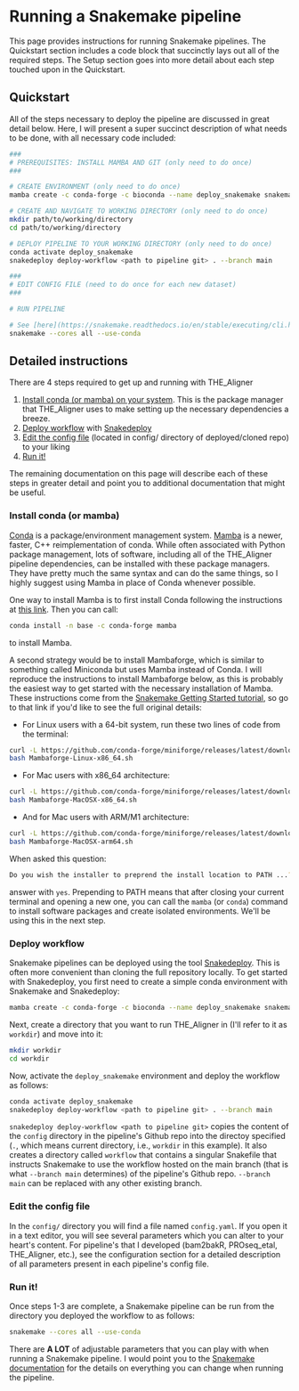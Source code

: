 # Running a Snakemake pipeline

This page provides instructions for running Snakemake pipelines. The Quickstart section includes a code block that succinctly lays out all of the required steps. The Setup section goes into more detail about each step touched upon in the Quickstart.

## Quickstart

All of the steps necessary to deploy the pipeline are discussed in great detail below. Here, I will present a super succinct description of what needs to be done, with all necessary code included:

``` bash
### 
# PREREQUISITES: INSTALL MAMBA AND GIT (only need to do once)
###

# CREATE ENVIRONMENT (only need to do once)
mamba create -c conda-forge -c bioconda --name deploy_snakemake snakemake snakedeploy

# CREATE AND NAVIGATE TO WORKING DIRECTORY (only need to do once)
mkdir path/to/working/directory
cd path/to/working/directory

# DEPLOY PIPELINE TO YOUR WORKING DIRECTORY (only need to do once)
conda activate deploy_snakemake
snakedeploy deploy-workflow <path to pipeline git> . --branch main

###
# EDIT CONFIG FILE (need to do once for each new dataset)
###

# RUN PIPELINE

# See [here](https://snakemake.readthedocs.io/en/stable/executing/cli.html) for details on all of the configurable parameters
snakemake --cores all --use-conda 
```

## Detailed instructions

There are 4 steps required to get up and running with THE_Aligner

1. [Install conda (or mamba) on your system](#conda). This is the package manager that THE_Aligner uses to make setting up the necessary dependencies a breeze.
1. [Deploy workflow](#deploy) with [Snakedeploy](https://snakedeploy.readthedocs.io/en/latest/index.html)
1. [Edit the config file](#config) (located in config/ directory of deployed/cloned repo) to your liking
1. [Run it!](#run)

The remaining documentation on this page will describe each of these steps in greater detail and point you to additional documentation that might be useful.

### Install conda (or mamba)<a name="conda"></a>
[Conda](https://docs.conda.io/projects/conda/en/latest/index.html) is a package/environment management system. [Mamba](https://mamba.readthedocs.io/en/latest/) is a newer, faster, C++ reimplementation of conda. While often associated with Python package management, lots of software, including all of the THE_Aligner pipeline dependencies, can be installed with these package managers. They have pretty much the same syntax and can do the same things, so I highly suggest using Mamba in place of Conda whenever possible. 

One way to install Mamba is to first install Conda following the instructions at [this link](https://docs.conda.io/projects/conda/en/latest/user-guide/install/index.html). Then you can call:

``` bash
conda install -n base -c conda-forge mamba
```
to install Mamba.

A second strategy would be to install Mambaforge, which is similar to something called Miniconda but uses Mamba instead of Conda. I will reproduce the instructions to install Mambaforge below, as this is probably the easiest way to get started with the necessary installation of Mamba. These instructions come from the [Snakemake Getting Started tutorial](https://snakemake.readthedocs.io/en/stable/tutorial/setup.html), so go to that link if you'd like to see the full original details:

* For Linux users with a 64-bit system, run these two lines of code from the terminal:

``` bash
curl -L https://github.com/conda-forge/miniforge/releases/latest/download/Mambaforge-Linux-x86_64.sh -o Mambaforge-Linux-x86_64.sh
bash Mambaforge-Linux-x86_64.sh
```
* For Mac users with x86_64 architecture: 
``` bash
curl -L https://github.com/conda-forge/miniforge/releases/latest/download/Mambaforge-MacOSX-x86_64.sh -o Mambaforge-MacOSX-x86_64.sh
bash Mambaforge-MacOSX-x86_64.sh
```
* And for Mac users with ARM/M1 architecture:
``` bash
curl -L https://github.com/conda-forge/miniforge/releases/latest/download/Mambaforge-MacOSX-arm64.sh -o Mambaforge-MacOSX-arm64.sh
bash Mambaforge-MacOSX-arm64.sh
```

When asked this question:
``` bash
Do you wish the installer to preprend the install location to PATH ...? [yes|no]
```
answer with `yes`. Prepending to PATH means that after closing your current terminal and opening a new one, you can call the `mamba` (or `conda`) command to install software packages and create isolated environments. We'll be using this in the next step.

### Deploy workflow<a name="deploy"></a>

Snakemake pipelines can be deployed using the tool [Snakedeploy](https://snakedeploy.readthedocs.io/en/latest/index.html). This is often more convenient than cloning the full repository locally. To get started with Snakedeploy, you first need to create a simple conda environment with Snakemake and Snakedeploy:


``` bash
mamba create -c conda-forge -c bioconda --name deploy_snakemake snakemake snakedeploy
```

Next, create a directory that you want to run THE_Aligner in (I'll refer to it as `workdir`) and move into it:
``` bash
mkdir workdir
cd workdir
```

Now, activate the `deploy_snakemake` environment and deploy the workflow as follows:

``` bash
conda activate deploy_snakemake
snakedeploy deploy-workflow <path to pipeline git> . --branch main
```

`snakedeploy deploy-workflow <path to pipeline git>` copies the content of the `config` directory in the pipeline's Github repo into the directoy specified (`.`, which means current directory, i.e., `workdir` in this example). It also creates a directory called `workflow` that contains a singular Snakefile that instructs Snakemake to use the workflow hosted on the main branch (that is what `--branch main` determines) of the pipeline's Github repo. `--branch main` can be replaced with any other existing branch.

### Edit the config file<a name="config"></a>

In the `config/` directory you will find a file named `config.yaml`. If you open it in a text editor, you will see several parameters which you can alter to your heart's content. For pipeline's that I developed (bam2bakR, PROseq_etal, THE_Aligner, etc.), see the configuration section for a detailed description of all parameters present in each pipeline's config file.

### Run it!<a name="run"></a>

Once steps 1-3 are complete, a Snakemake pipeline can be run from the directory you deployed the workflow to as follows:

``` bash
snakemake --cores all --use-conda
```
There are **A LOT** of adjustable parameters that you can play with when running a Snakemake pipeline. I would point you to the [Snakemake documentation](https://snakemake.readthedocs.io/en/stable/executing/cli.html) 
for the details on everything you can change when running the pipeline.

